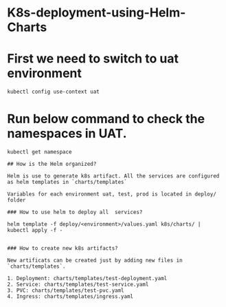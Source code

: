 # K8s-deployment-using-Helm-Charts


# First we need to switch to uat environment
```kubectl config use-context uat```

# Run below command to check the namespaces in UAT.

```kubectl get namespace```

```
## How is the Helm organized?

Helm is use to generate k8s artifact. All the services are configured as helm templates in `charts/templates`

Variables for each environment uat, test, prod is located in deploy/ folder

### How to use helm to deploy all  services?

```
```
helm template -f deploy/<environment>/values.yaml k8s/charts/ | kubectl apply -f -
```
```

### How to create new k8s artifacts?

New artificats can be created just by adding new files in `charts/templates`.

1. Deployment: charts/templates/test-deployment.yaml
2. Service: charts/templates/test-service.yaml
3. PVC: charts/templates/test-pvc.yaml
4. Ingress: charts/templates/ingress.yaml
